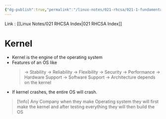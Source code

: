 ```yaml
---
{"dg-publish":true,"permalink":"/linux-notes/021-rhcsa/021-1-fundamentals-of-computer/021-1-2-kernel/","noteIcon":"","created":"2023-10-07T13:47:51.335+05:30","updated":"2023-10-13T17:05:25.406+05:30"}
---
```


Link : [[Linux Notes/021 RHCSA Index\|021 RHCSA Index]]
# Kernel
- Kernel is the engine of the operating system
- Features of an OS like
	>&rarr; Stability
	&rarr; Reliability
	&rarr; Flexibility
	&rarr; Security
	&rarr; Performance
	&rarr; Hardware Support
	&rarr; Software Support
	&rarr; Architecture
	depends on the kernel
- If kernel crashes, the entire OS will crash.



> [!info]
>Any Company when they make Operating system they will first make the kernel and after testing everything they will then build the OS 